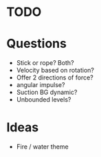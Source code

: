 # TODO

# Questions
 * Stick or rope? Both?
 * Velocity based on rotation?
 * Offer 2 directions of force?
 * angular impulse?
 * Suction BG dynamic?
 * Unbounded levels?

# Ideas
 * Fire / water theme